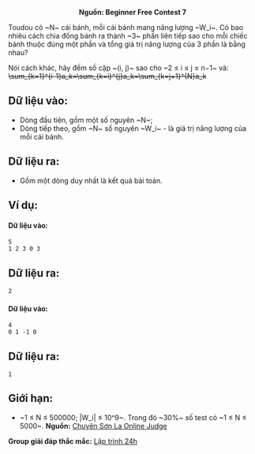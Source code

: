 **<center>Nguồn: Beginner Free Contest 7</center>**

Toudou có ~N~ cái bánh, mỗi cái bánh mang năng lượng ~W_i~. Có bao nhiêu cách chia đống bánh ra thành ~3~ phần liên tiếp sao cho mỗi chiếc bánh thuộc đúng một phần và tổng giá trị năng lượng của 3 phần là bằng nhau?

Nói cách khác, hãy đếm số cặp ~(i, j)~ sao cho ~2 ≤ i ≤ j ≤ n−1~ và:
~~\sum_{k=1}^{i-1}a_k=\sum_{k=i}^{j}a_k=\sum_{k=j+1}^{N}a_k~~

## Dữ liệu vào:
- Dòng đầu tiên, gồm một số nguyên ~N~;
- Dòng tiếp theo, gồm ~N~ số nguyên ~W_i~ - là giá trị năng lượng của mỗi cái bánh.

## Dữ liệu ra:
- Gồm một dòng duy nhất là kết quả bài toán.

## Ví dụ:
#### Dữ liệu vào:
```
5
1 2 3 0 3
```

## Dữ liệu ra:
```
2
```

#### Dữ liệu vào:
```
4
0 1 -1 0
```

## Dữ liệu ra:
```
1
```

## Giới hạn:
- ~1 ≤ N ≤ 500000; |W_i| ≤ 10^9~. Trong đó ~30\%~ số test có ~1 ≤ N ≤ 5000~.
**Nguồn:** [Chuyên Sơn La Online Judge](http://csloj.ddns.net/)

**Group giải đáp thắc mắc:** [Lập trình 24h](https://www.facebook.com/groups/1386904321519984)